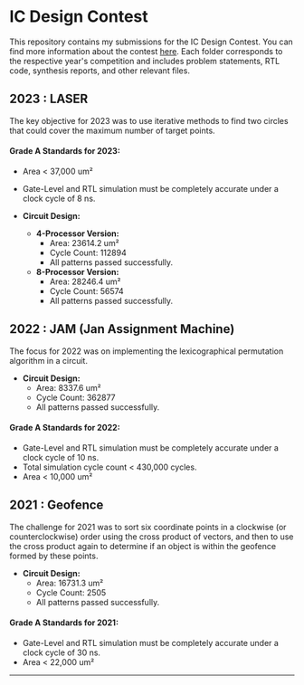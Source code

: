 # IC Design Contest

This repository contains my submissions for the IC Design Contest. 
You can find more information about the contest [here](https://moeisoc.web2.ncku.edu.tw/p/406-1166-211155,r11.php?Lang=zh-tw). 
Each folder corresponds to the respective year's competition and includes problem statements, RTL code, synthesis reports, and other relevant files.

## 2023 : LASER
The key objective for 2023 was to use iterative methods to find two circles that could cover the maximum number of target points.

#### Grade A Standards for 2023:
- Area < 37,000 um²
- Gate-Level and RTL simulation must be completely accurate under a clock cycle of 8 ns.
  
- **Circuit Design:**
  - **4-Processor Version:**
    - Area: 23614.2 um²
    - Cycle Count: 112894
    - All patterns passed successfully.
  - **8-Processor Version:**
    - Area: 28246.4 um²
    - Cycle Count: 56574
    - All patterns passed successfully.


## 2022 : JAM (Jan Assignment Machine)
The focus for 2022 was on implementing the lexicographical permutation algorithm in a circuit.

- **Circuit Design:**
  - Area: 8337.6 um²
  - Cycle Count: 362877
  - All patterns passed successfully.

#### Grade A Standards for 2022:
- Gate-Level and RTL simulation must be completely accurate under a clock cycle of 10 ns.
- Total simulation cycle count < 430,000 cycles.
- Area < 10,000 um²

## 2021 : Geofence
The challenge for 2021 was to sort six coordinate points in a clockwise (or counterclockwise) order using the cross product of vectors, and then to use the cross product again to determine if an object is within the geofence formed by these points.

- **Circuit Design:**
  - Area: 16731.3 um²
  - Cycle Count: 2505
  - All patterns passed successfully.

#### Grade A Standards for 2021:
- Gate-Level and RTL simulation must be completely accurate under a clock cycle of 30 ns.
- Area < 22,000 um²

---
